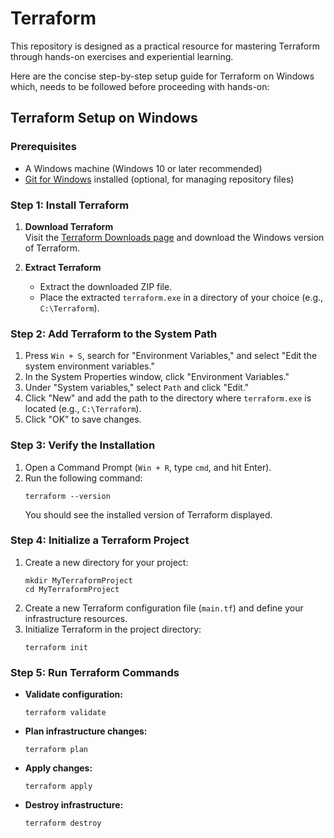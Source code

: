 # Terraform
This repository is designed as a practical resource for mastering Terraform through hands-on exercises and experiential learning.

Here are the concise step-by-step setup guide for Terraform on Windows which, needs to be followed before proceeding with hands-on:

## Terraform Setup on Windows

### Prerequisites
- A Windows machine (Windows 10 or later recommended)
- [Git for Windows](https://git-scm.com/) installed (optional, for managing repository files)

### Step 1: Install Terraform
1. **Download Terraform**  
   Visit the [Terraform Downloads page](https://www.terraform.io/downloads.html) and download the Windows version of Terraform.

2. **Extract Terraform**  
   - Extract the downloaded ZIP file.
   - Place the extracted `terraform.exe` in a directory of your choice (e.g., `C:\Terraform`).

### Step 2: Add Terraform to the System Path
1. Press `Win + S`, search for "Environment Variables," and select "Edit the system environment variables."
2. In the System Properties window, click "Environment Variables."
3. Under "System variables," select `Path` and click "Edit."
4. Click "New" and add the path to the directory where `terraform.exe` is located (e.g., `C:\Terraform`).
5. Click "OK" to save changes.

### Step 3: Verify the Installation
1. Open a Command Prompt (`Win + R`, type `cmd`, and hit Enter).
2. Run the following command:
   ```
   terraform --version
   ```
   You should see the installed version of Terraform displayed.

### Step 4: Initialize a Terraform Project
1. Create a new directory for your project:
   ```
   mkdir MyTerraformProject
   cd MyTerraformProject
   ```
2. Create a new Terraform configuration file (`main.tf`) and define your infrastructure resources.
3. Initialize Terraform in the project directory:
   ```
   terraform init
   ```

### Step 5: Run Terraform Commands
- **Validate configuration:**  
  ```
  terraform validate
  ```
- **Plan infrastructure changes:**  
  ```
  terraform plan
  ```
- **Apply changes:**  
  ```
  terraform apply
  ```
- **Destroy infrastructure:**  
  ```
  terraform destroy
  ```
